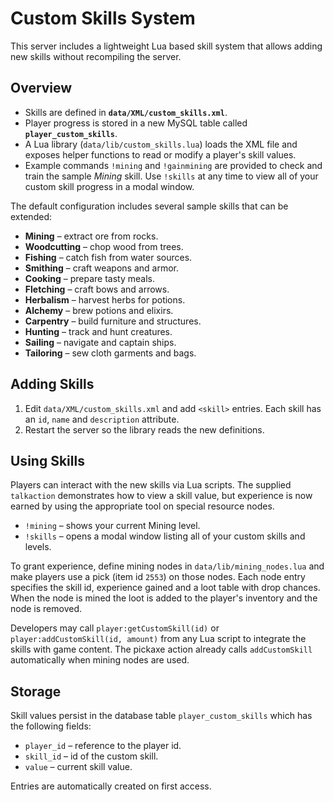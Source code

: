 # Custom Skills System

This server includes a lightweight Lua based skill system that allows adding new skills without recompiling the server.

## Overview

- Skills are defined in **`data/XML/custom_skills.xml`**.
- Player progress is stored in a new MySQL table called **`player_custom_skills`**.
- A Lua library (`data/lib/custom_skills.lua`) loads the XML file and exposes helper
  functions to read or modify a player's skill values.
- Example commands `!mining` and `!gainmining` are provided to check and train the
  sample *Mining* skill. Use `!skills` at any time to view all of your custom skill
  progress in a modal window.

The default configuration includes several sample skills that can be extended:

- **Mining** – extract ore from rocks.
- **Woodcutting** – chop wood from trees.
- **Fishing** – catch fish from water sources.
- **Smithing** – craft weapons and armor.
- **Cooking** – prepare tasty meals.
- **Fletching** – craft bows and arrows.
- **Herbalism** – harvest herbs for potions.
- **Alchemy** – brew potions and elixirs.
- **Carpentry** – build furniture and structures.
- **Hunting** – track and hunt creatures.
- **Sailing** – navigate and captain ships.
- **Tailoring** – sew cloth garments and bags.

## Adding Skills

1. Edit `data/XML/custom_skills.xml` and add `<skill>` entries. Each skill has an
   `id`, `name` and `description` attribute.
2. Restart the server so the library reads the new definitions.

## Using Skills

Players can interact with the new skills via Lua scripts. The supplied
`talkaction` demonstrates how to view a skill value, but experience is now earned
by using the appropriate tool on special resource nodes.

- `!mining` &ndash; shows your current Mining level.
- `!skills` &ndash; opens a modal window listing all of your custom skills and levels.

To grant experience, define mining nodes in `data/lib/mining_nodes.lua` and make
players use a pick (item id `2553`) on those nodes. Each node entry specifies the
skill id, experience gained and a loot table with drop chances. When the node is
mined the loot is added to the player's inventory and the node is removed.

Developers may call `player:getCustomSkill(id)` or `player:addCustomSkill(id, amount)`
from any Lua script to integrate the skills with game content. The pickaxe action
already calls `addCustomSkill` automatically when mining nodes are used.

## Storage

Skill values persist in the database table `player_custom_skills` which has the
following fields:

- `player_id` – reference to the player id.
- `skill_id` – id of the custom skill.
- `value` – current skill value.

Entries are automatically created on first access.
